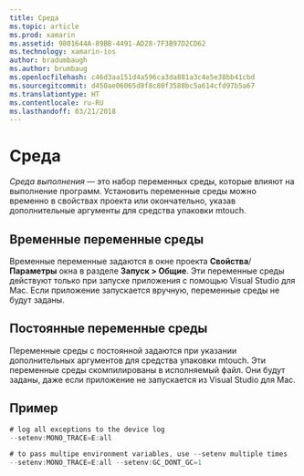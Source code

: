 ```yaml
---
title: Среда
ms.topic: article
ms.prod: xamarin
ms.assetid: 9801644A-89BB-4491-AD28-7F3B97D2CD62
ms.technology: xamarin-ios
author: bradumbaugh
ms.author: brumbaug
ms.openlocfilehash: c46d3aa151d4a596ca3da881a3c4e5e38bb41cbd
ms.sourcegitcommit: d450ae06065d8f8c80f3588bc5a614cfd97b5a67
ms.translationtype: HT
ms.contentlocale: ru-RU
ms.lasthandoff: 03/21/2018
---
```

# <a name="environment"></a>Среда

*Среда выполнения* — это набор переменных среды, которые влияют на выполнение программ. Установить переменные среды можно временно в свойствах проекта или окончательно, указав дополнительные аргументы для средства упаковки mtouch.

## <a name="temporary-environment-variables"></a>Временные переменные среды

Временные переменные задаются в окне проекта **Свойства**/**Параметры** окна в разделе **Запуск > Общие**. Эти переменные среды действуют только при запуске приложения с помощью Visual Studio для Mac. Если приложение запускается вручную, переменные среды не будут заданы.

## <a name="permanent-environment-variables"></a>Постоянные переменные среды

Переменные среды с постоянной задаются при указании дополнительных аргументов для средства упаковки mtouch. Эти переменные среды скомпилированы в исполняемый файл. Они будут заданы, даже если приложение не запускается из Visual Studio для Mac.

## <a name="example"></a>Пример

```csharp
# log all exceptions to the device log
--setenv:MONO_TRACE=E:all

# to pass multipe environment variables, use --setenv multiple times
--setenv:MONO_TRACE=E:all --setenv:GC_DONT_GC=1
```

